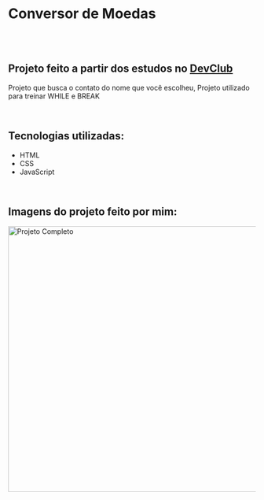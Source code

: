 <h1>Conversor de Moedas</h1>
<br>
<br>
<h2>Projeto feito a partir dos estudos no <a href="https://rodolfomori.com.br/devclub">DevClub<a/></h2>
<p>Projeto que busca o contato do nome que você escolheu, Projeto utilizado para treinar WHILE e BREAK</p>
<br>
<h2>Tecnologias utilizadas:</h2>
  
  - HTML
  - CSS
  - JavaScript
<br>
<h2>Imagens do projeto feito por mim:</h2>

<img src="https://github.com/user-attachments/assets/f421f8a9-5103-47a4-a402-f4d0980f99fd" alt="Projeto Completo" heigth="550px" width="540px">
